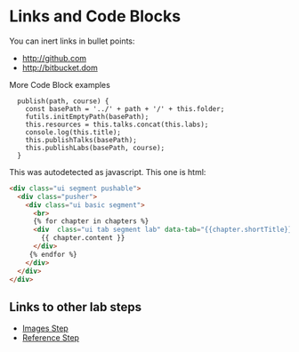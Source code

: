 # Links and Code Blocks

You can inert links in bullet points:

- <http://github.com>
- <http://bitbucket.dom>


More Code Block examples

~~~
  publish(path, course) {
    const basePath = '../' + path + '/' + this.folder;
    futils.initEmptyPath(basePath);
    this.resources = this.talks.concat(this.labs);
    console.log(this.title);
    this.publishTalks(basePath);
    this.publishLabs(basePath, course);
  }
~~~

This was autodetected as javascript. This one is html:

~~~html
<div class="ui segment pushable">
  <div class="pusher">
    <div class="ui basic segment">
      <br>
      {% for chapter in chapters %}
      <div  class="ui tab segment lab" data-tab="{{chapter.shortTitle}}">
        {{ chapter.content }}
      </div>
     {% endfor %}
    </div>
  </div>
</div>
~~~

## Links to other lab steps

- [Images Step](/lab/tutors-test-2/topic-01-typical/unit-1/book-a/04)
- [Reference Step](/lab/tutors-test-2/topic-01-typical/unit-1/book-a/06)
